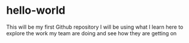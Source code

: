 # hello-world
This will be my first Github repository
I will be using what I learn here to explore the work my team are doing and see how they are getting on
